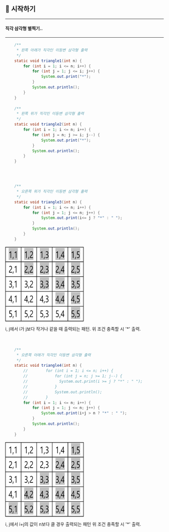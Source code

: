 ##  📢 시작하기

---
#### 직각 삼각형 별찍기..

***

``` java
    /**
     * 왼쪽 아래가 직각인 이등변 삼각형 출력
     */
    static void triangle1(int n) {
        for (int i = 1; i <= n; i++) {
            for (int j = 1; j <= i; j++) {
                System.out.print("*");
            }
            System.out.println();
        }
    }

    /**
     * 왼쪽 위가 직각인 이등변 삼각형 출력
     */
    static void triangle2(int n) {
        for (int i = 1; i <= n; i++) {
            for (int j = n; j >= i; j--) {
                System.out.print("*");
            }
            System.out.println();
        }
    }
```
<br/><br/>

``` java
    /**
     * 오른쪽 위가 직각인 이등변 삼각형 출력
     */
    static void triangle3(int n) {
        for (int i = 1; i <= n; i++) {
            for (int j = 1; j <= n; j++) {
                System.out.print(i<= j ? "*" : " ");
            }
            System.out.println();
        }
    }
```

<img src="./img/triangle2.png" width="250" height="250">
<br/>
i, j에서 i가 j보다 작거나 같을 때 출력되는 패턴.
위 조건 충족할 시 '*' 출력.
<br/><br/><br/>

``` java
    /**
     * 오른쪽 아래가 직각인 이등변 삼각형 출력
     */
    static void triangle4(int n) {
        //        for (int i = 1; i <= n; i++) {
        //            for (int j = n; j >= 1; j--) {
        //              System.out.print(i >= j ? "*" : " "); 
        //            }
        //            System.out.println();
        //        }
        for (int i = 1; i <= n; i++) {
            for (int j = 1; j <= n; j++) {
                System.out.print(i+j > n ? "*" : " ");
            }
            System.out.println();
        }
    }
```
<img src="./img/triangle1.png" width="250" height="250">  
<br/>
i, j에서 i+j의 값이 n보다 클 경우 출력되는 패턴
위 조건 충족할 시 '*' 출력.
<br/><br/><br/>